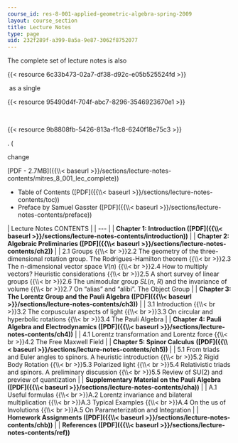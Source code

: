 ```yaml
---
course_id: res-8-001-applied-geometric-algebra-spring-2009
layout: course_section
title: Lecture Notes
type: page
uid: 232f289f-a399-8a5a-9e87-3062f8752077
---
```

The complete set of lecture notes is also 

{{< resource 6c33b473-02a7-df38-d92c-e05b525524fd >}}

 as a single 

{{< resource 95490d4f-704f-abc7-8296-3546923670e1 >}}

 

{{< resource 9b8808fb-5426-813a-f1c8-6240f18e75c3 >}}

. (

change

\[PDF - 2.7MB\]({{\\\\\< baseurl >}}/sections/lecture-notes-contents/mitres_8_001_lec_complete))

- Table of Contents (\[PDF\]({{\\\\\< baseurl >}}/sections/lecture-notes-contents/toc))
- Preface by Samuel Gasster (\[PDF\]({{\\\\\< baseurl >}}/sections/lecture-notes-contents/preface))

| Lecture Notes CONTENTS | | --- | | **Chapter 1: Introduction (\[PDF\]({{\\\\\< baseurl >}}/sections/lecture-notes-contents/introduction))** | | **Chapter 2: Algebraic Preliminaries (\[PDF\]({{\\\\\< baseurl >}}/sections/lecture-notes-contents/ch2))** | | 2.1 Groups {{\\\\\< br >}}2.2 The geometry of the three-dimensional rotation group. The Rodrigues-Hamilton theorem {{\\\\\< br >}}2.3 The n-dimensional vector space _V_(_n_) {{\\\\\< br >}}2.4 How to multiply vectors? Heuristic considerations {{\\\\\< br >}}2.5 A short survey of linear groups {{\\\\\< br >}}2.6 The unimodular group _SL_(_n_, _R_) and the invariance of volume {{\\\\\< br >}}2.7 On “alias” and “alibi”. The Object Group | | **Chapter 3: The Lorentz Group and the Pauli Algebra (\[PDF\]({{\\\\\< baseurl >}}/sections/lecture-notes-contents/ch3))** | | 3.1 Introduction {{\\\\\< br >}}3.2 The corpuscular aspects of light {{\\\\\< br >}}3.3 On circular and hyperbolic rotations {{\\\\\< br >}}3.4 The Pauli Algebra | | **Chapter 4: Pauli Algebra and Electrodynamics (\[PDF\]({{\\\\\< baseurl >}}/sections/lecture-notes-contents/ch4))** | | 4.1 Lorentz transformation and Lorentz force {{\\\\\< br >}}4.2 The Free Maxwell Field | | **Chapter 5: Spinor Calculus** **(\[PDF\]({{\\\\\< baseurl >}}/sections/lecture-notes-contents/ch5))** | | 5.1 From triads and Euler angles to spinors. A heuristic introduction {{\\\\\< br >}}5.2 Rigid Body Rotation {{\\\\\< br >}}5.3 Polarized light {{\\\\\< br >}}5.4 Relativistic triads and spinors. A preliminary discussion {{\\\\\< br >}}5.5 Review of SU(2) and preview of quantization | | **Supplementary Material on the Pauli Algebra (\[PDF\]({{\\\\\< baseurl >}}/sections/lecture-notes-contents/cha))** | | A.1 Useful formulas {{\\\\\< br >}}A.2 Lorentz invariance and bilateral multiplication {{\\\\\< br >}}A.3 Typical Examples {{\\\\\< br >}}A.4 On the us of Involutions {{\\\\\< br >}}A.5 On Parameterization and Integration | | **Homework Assignments (\[PDF\]({{\\\\\< baseurl >}}/sections/lecture-notes-contents/chb))** | | **References (\[PDF\]({{\\\\\< baseurl >}}/sections/lecture-notes-contents/ref))**